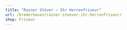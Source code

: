 ```yaml
---
title: "Rainer Stöver – Ihr Herrenfriseur"
url: /bremerhaven/rainer-stoever-ihr-herrenfriseur/
shop: Friseur
---
```

